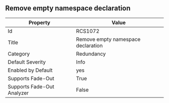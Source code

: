 ## Remove empty namespace declaration

Property | Value
--- | --- 
Id | RCS1072
Title | Remove empty namespace declaration
Category | Redundancy
Default Severity | Info
Enabled by Default | yes
Supports Fade-Out | True
Supports Fade-Out Analyzer | False

